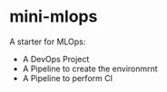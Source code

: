 # mini-mlops

A starter for MLOps: 
* A DevOps Project
* A Pipeline to create the environmrnt
* A Pipeline to perform CI
